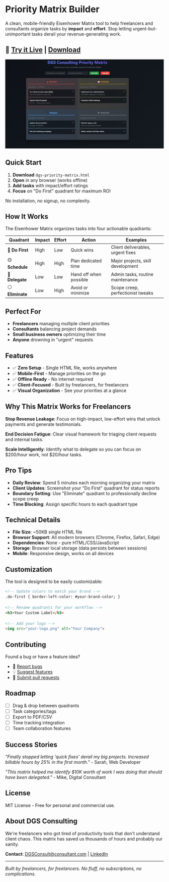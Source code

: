 # Priority Matrix Builder

A clean, mobile-friendly Eisenhower Matrix tool to help freelancers and consultants organize tasks by **impact** and **effort**. Stop letting urgent-but-unimportant tasks derail your revenue-generating work.

## 🚀 [Try it Live](https://dgsconsulting.github.io/priority-matrix-builder/) | [Download](https://github.com/DGSConsulting/priority-matrix-builder/releases)

![Priority Matrix Screenshot](docs/priority-matrix-example.png)

## Quick Start

1. **Download** `dgs-priority-matrix.html` 
2. **Open** in any browser (works offline)
3. **Add tasks** with impact/effort ratings
4. **Focus** on "Do First" quadrant for maximum ROI

No installation, no signup, no complexity.

## How It Works

The Eisenhower Matrix organizes tasks into four actionable quadrants:

| Quadrant | Impact | Effort | Action | Examples |
|----------|--------|--------|---------|----------|
| 🔴 **Do First** | High | Low | Quick wins | Client deliverables, urgent fixes |
| 🟡 **Schedule** | High | High | Plan dedicated time | Major projects, skill development |
| 🔵 **Delegate** | Low | Low | Hand off when possible | Admin tasks, routine maintenance |
| ⚪ **Eliminate** | Low | High | Avoid or minimize | Scope creep, perfectionist tweaks |

## Perfect For

- **Freelancers** managing multiple client priorities
- **Consultants** balancing project demands  
- **Small business owners** optimizing their time
- **Anyone** drowning in "urgent" requests

## Features

- ✅ **Zero Setup** - Single HTML file, works anywhere
- ✅ **Mobile-First** - Manage priorities on the go
- ✅ **Offline Ready** - No internet required
- ✅ **Client-Focused** - Built by freelancers, for freelancers
- ✅ **Visual Organization** - See your priorities at a glance

## Why This Matrix Works for Freelancers

**Stop Revenue Leakage**: Focus on high-impact, low-effort wins that unlock payments and generate testimonials.

**End Decision Fatigue**: Clear visual framework for triaging client requests and internal tasks.

**Scale Intelligently**: Identify what to delegate so you can focus on $200/hour work, not $20/hour tasks.

## Pro Tips

- **Daily Review**: Spend 5 minutes each morning organizing your matrix
- **Client Updates**: Screenshot your "Do First" quadrant for status reports  
- **Boundary Setting**: Use "Eliminate" quadrant to professionally decline scope creep
- **Time Blocking**: Assign specific hours to each quadrant type

## Technical Details

- **File Size**: ~50KB single HTML file
- **Browser Support**: All modern browsers (Chrome, Firefox, Safari, Edge)
- **Dependencies**: None - pure HTML/CSS/JavaScript
- **Storage**: Browser local storage (data persists between sessions)
- **Mobile**: Responsive design, works on all devices

## Customization

The tool is designed to be easily customizable:

```html
<!-- Update colors to match your brand -->
.do-first { border-left-color: #your-brand-color; }

<!-- Rename quadrants for your workflow -->
<h3>Your Custom Label</h3>

<!-- Add your logo -->
<img src="your-logo.png" alt="Your Company">
```

## Contributing

Found a bug or have a feature idea? 

- 🐛 [Report bugs](https://github.com/DGSConsulting/priority-matrix-builder/issues)
- 💡 [Suggest features](https://github.com/DGSConsulting/priority-matrix-builder/issues)
- 🔧 [Submit pull requests](https://github.com/DGSConsulting/priority-matrix-builder/pulls)

## Roadmap

- [ ] Drag & drop between quadrants
- [ ] Task categories/tags
- [ ] Export to PDF/CSV
- [ ] Time tracking integration
- [ ] Team collaboration features

## Success Stories

*"Finally stopped letting 'quick fixes' derail my big projects. Increased billable hours by 25% in the first month."* - Sarah, Web Developer

*"This matrix helped me identify $10K worth of work I was doing that should have been delegated."* - Mike, Digital Consultant

## License

MIT License - Free for personal and commercial use.

## About DGS Consulting

We're freelancers who got tired of productivity tools that don't understand client chaos. This matrix has saved us thousands of hours and probably our sanity.

**Contact**: [DGSConsult@consultant.com](mailto:DGSConsult@consultant.com) | [LinkedIn](https://linkedin.com/company/dgs-consulting)

---

*Built by freelancers, for freelancers. No fluff, no subscriptions, no complications.*
